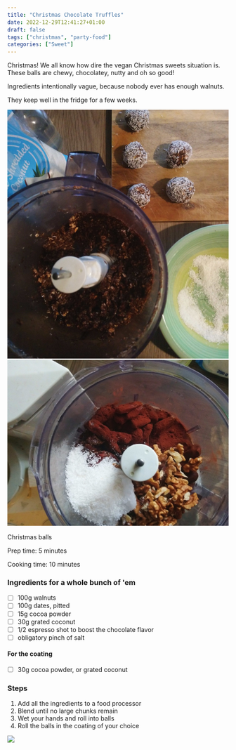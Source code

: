 ```yaml
---
title: "Christmas Chocolate Truffles"
date: 2022-12-29T12:41:27+01:00
draft: false
tags: ["christmas", "party-food"]
categories: ["Sweet"]
---
```


Christmas! We all know how dire the vegan Christmas
sweets situation is. 
These balls are chewy, chocolatey, nutty and oh so good!

Ingredients intentionally vague, because nobody ever has enough walnuts.

They keep well in the fridge for a few weeks.

<div class="image-split">

![](balls0.jpg)
![](balls1.jpg)

<span class="caption">Christmas balls</span>
</div>

<div class="recipe" id="recipe">
Prep time: 5 minutes

Cooking time: 10 minutes

### Ingredients for a whole bunch of 'em
- [ ] 100g walnuts
- [ ] 100g dates, pitted
- [ ] 15g cocoa powder
- [ ] 30g grated coconut
- [ ] 1/2 espresso shot to boost the chocolate flavor
- [ ] obligatory pinch of salt
#### For the coating
- [ ] 30g cocoa powder, or grated coconut

### Steps
1. Add all the ingredients to a food processor
2. Blend until no large chunks remain
3. Wet your hands and roll into balls
4. Roll the balls in the coating of your choice

![](/christmas-balls/balls1.jpg)


</div>
